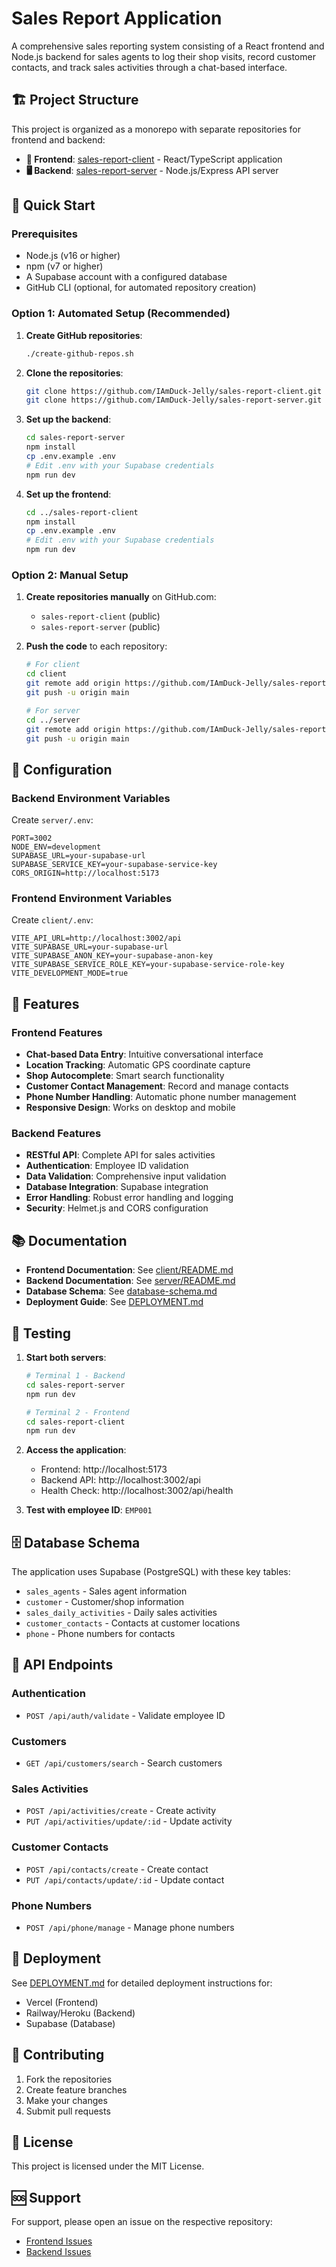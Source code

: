 # Sales Report Application

A comprehensive sales reporting system consisting of a React frontend and Node.js backend for sales agents to log their shop visits, record customer contacts, and track sales activities through a chat-based interface.

## 🏗️ Project Structure

This project is organized as a monorepo with separate repositories for frontend and backend:

- **📱 Frontend**: [sales-report-client](https://github.com/IAmDuck-Jelly/sales-report-client) - React/TypeScript application
- **🖥️ Backend**: [sales-report-server](https://github.com/IAmDuck-Jelly/sales-report-server) - Node.js/Express API server

## 🚀 Quick Start

### Prerequisites

- Node.js (v16 or higher)
- npm (v7 or higher)
- A Supabase account with a configured database
- GitHub CLI (optional, for automated repository creation)

### Option 1: Automated Setup (Recommended)

1. **Create GitHub repositories**:
   ```bash
   ./create-github-repos.sh
   ```

2. **Clone the repositories**:
   ```bash
   git clone https://github.com/IAmDuck-Jelly/sales-report-client.git
   git clone https://github.com/IAmDuck-Jelly/sales-report-server.git
   ```

3. **Set up the backend**:
   ```bash
   cd sales-report-server
   npm install
   cp .env.example .env
   # Edit .env with your Supabase credentials
   npm run dev
   ```

4. **Set up the frontend**:
   ```bash
   cd ../sales-report-client
   npm install
   cp .env.example .env
   # Edit .env with your Supabase credentials
   npm run dev
   ```

### Option 2: Manual Setup

1. **Create repositories manually** on GitHub.com:
   - `sales-report-client` (public)
   - `sales-report-server` (public)

2. **Push the code** to each repository:
   ```bash
   # For client
   cd client
   git remote add origin https://github.com/IAmDuck-Jelly/sales-report-client.git
   git push -u origin main

   # For server
   cd ../server
   git remote add origin https://github.com/IAmDuck-Jelly/sales-report-server.git
   git push -u origin main
   ```

## 🔧 Configuration

### Backend Environment Variables

Create `server/.env`:
```env
PORT=3002
NODE_ENV=development
SUPABASE_URL=your-supabase-url
SUPABASE_SERVICE_KEY=your-supabase-service-key
CORS_ORIGIN=http://localhost:5173
```

### Frontend Environment Variables

Create `client/.env`:
```env
VITE_API_URL=http://localhost:3002/api
VITE_SUPABASE_URL=your-supabase-url
VITE_SUPABASE_ANON_KEY=your-supabase-anon-key
VITE_SUPABASE_SERVICE_ROLE_KEY=your-supabase-service-role-key
VITE_DEVELOPMENT_MODE=true
```

## 🎯 Features

### Frontend Features
- **Chat-based Data Entry**: Intuitive conversational interface
- **Location Tracking**: Automatic GPS coordinate capture
- **Shop Autocomplete**: Smart search functionality
- **Customer Contact Management**: Record and manage contacts
- **Phone Number Handling**: Automatic phone number management
- **Responsive Design**: Works on desktop and mobile

### Backend Features
- **RESTful API**: Complete API for sales activities
- **Authentication**: Employee ID validation
- **Data Validation**: Comprehensive input validation
- **Database Integration**: Supabase integration
- **Error Handling**: Robust error handling and logging
- **Security**: Helmet.js and CORS configuration

## 📚 Documentation

- **Frontend Documentation**: See [client/README.md](client/README.md)
- **Backend Documentation**: See [server/README.md](server/README.md)
- **Database Schema**: See [database-schema.md](database-schema.md)
- **Deployment Guide**: See [DEPLOYMENT.md](DEPLOYMENT.md)

## 🧪 Testing

1. **Start both servers**:
   ```bash
   # Terminal 1 - Backend
   cd sales-report-server
   npm run dev

   # Terminal 2 - Frontend
   cd sales-report-client
   npm run dev
   ```

2. **Access the application**:
   - Frontend: http://localhost:5173
   - Backend API: http://localhost:3002/api
   - Health Check: http://localhost:3002/api/health

3. **Test with employee ID**: `EMP001`

## 🗄️ Database Schema

The application uses Supabase (PostgreSQL) with these key tables:
- `sales_agents` - Sales agent information
- `customer` - Customer/shop information
- `sales_daily_activities` - Daily sales activities
- `customer_contacts` - Contacts at customer locations
- `phone` - Phone numbers for contacts

## 🔗 API Endpoints

### Authentication
- `POST /api/auth/validate` - Validate employee ID

### Customers
- `GET /api/customers/search` - Search customers

### Sales Activities
- `POST /api/activities/create` - Create activity
- `PUT /api/activities/update/:id` - Update activity

### Customer Contacts
- `POST /api/contacts/create` - Create contact
- `PUT /api/contacts/update/:id` - Update contact

### Phone Numbers
- `POST /api/phone/manage` - Manage phone numbers

## 🚀 Deployment

See [DEPLOYMENT.md](DEPLOYMENT.md) for detailed deployment instructions for:
- Vercel (Frontend)
- Railway/Heroku (Backend)
- Supabase (Database)

## 🤝 Contributing

1. Fork the repositories
2. Create feature branches
3. Make your changes
4. Submit pull requests

## 📄 License

This project is licensed under the MIT License.

## 🆘 Support

For support, please open an issue on the respective repository:
- [Frontend Issues](https://github.com/IAmDuck-Jelly/sales-report-client/issues)
- [Backend Issues](https://github.com/IAmDuck-Jelly/sales-report-server/issues)
